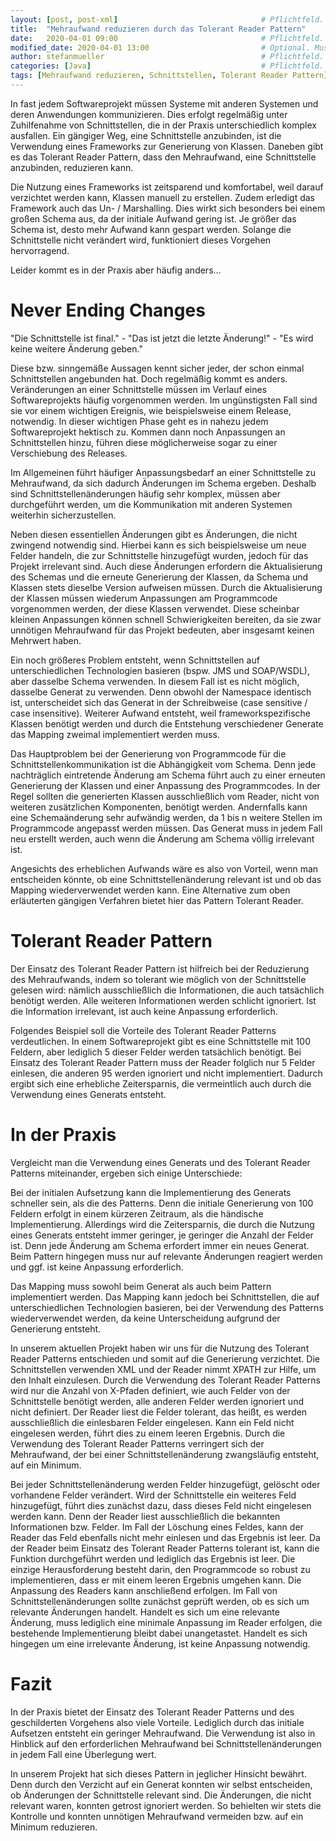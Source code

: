 ```yaml
---
layout: [post, post-xml]              					# Pflichtfeld. Nicht ändern!
title:  "Mehraufwand reduzieren durch das Tolerant Reader Pattern"    					# Pflichtfeld. Bitte einen Titel für den Blog Post angeben.
date:   2020-04-01 09:00             					# Pflichtfeld. Format "YYYY-MM-DD HH:MM". Muss für Veröffentlichung in der Vergangenheit liegen. (Für Preview egal)
modified_date: 2020-04-01 13:00                         # Optional. Muss angegeben werden, wenn eine bestehende Datei geändert wird.
author: stefanmueller                 					# Pflichtfeld. Es muss in der "authors.yml" einen Eintrag mit diesem Namen geben.
categories: [Java]                    					# Pflichtfeld. Maximal eine der angegebenen Kategorien verwenden.
tags: [Mehraufwand reduzieren, Schnittstellen, Tolerant Reader Pattern]         # Bitte auf Großschreibung achten.
---
```


In fast jedem Softwareprojekt müssen Systeme mit anderen Systemen und deren Anwendungen kommunizieren. 
Dies erfolgt regelmäßig unter Zuhilfenahme von Schnittstellen, die in der Praxis unterschiedlich komplex ausfallen. 
Ein gängiger Weg, eine Schnittstelle anzubinden, ist die Verwendung eines Frameworks zur Generierung von Klassen.
Daneben gibt es das Tolerant Reader Pattern, dass den Mehraufwand, eine Schnittstelle anzubinden, reduzieren kann.

Die Nutzung eines Frameworks ist zeitsparend und komfortabel, weil darauf verzichtet werden kann, Klassen manuell zu erstellen.
Zudem erledigt das Framework auch das Un- / Marshalling.
Dies wirkt sich besonders bei einem großen Schema aus, da der initiale Aufwand gering ist. 
Je größer das Schema ist, desto mehr Aufwand kann gespart werden. 
Solange die Schnittstelle nicht verändert wird, funktioniert dieses Vorgehen hervorragend.
 
Leider kommt es in der Praxis aber häufig anders…
 
# Never Ending Changes 

"Die Schnittstelle ist final." - "Das ist jetzt die letzte Änderung!" - "Es wird keine weitere Änderung geben."

Diese bzw. sinngemäße Aussagen kennt sicher jeder, der schon einmal Schnittstellen angebunden hat. Doch regelmäßig kommt es anders. 
Veränderungen an einer Schnittstelle müssen im Verlauf eines Softwareprojekts häufig vorgenommen werden. 
Im ungünstigsten Fall sind sie vor einem wichtigen Ereignis, wie beispielsweise einem Release, notwendig. 
In dieser wichtigen Phase geht es in nahezu jedem Softwareprojekt hektisch zu. 
Kommen dann noch Anpassungen an Schnittstellen hinzu, führen diese möglicherweise sogar zu einer Verschiebung des Releases.

Im Allgemeinen führt häufiger Anpassungsbedarf an einer Schnittstelle zu Mehraufwand, da sich dadurch Änderungen im Schema ergeben. 
Deshalb sind Schnittstellenänderungen häufig sehr komplex, müssen aber durchgeführt werden, um die Kommunikation mit anderen Systemen weiterhin sicherzustellen.

Neben diesen essentiellen Änderungen gibt es Änderungen, die nicht zwingend notwendig sind. 
Hierbei kann es sich beispielsweise um neue Felder handeln, die zur Schnittstelle hinzugefügt wurden, jedoch für das Projekt irrelevant sind. 
Auch diese Änderungen erfordern die Aktualisierung des Schemas und die erneute Generierung der Klassen, da Schema und Klassen stets dieselbe Version aufweisen müssen. 
Durch die Aktualisierung der Klassen müssen wiederum Anpassungen am Programmcode vorgenommen werden, der diese Klassen verwendet. 
Diese scheinbar kleinen Anpassungen können schnell Schwierigkeiten bereiten, da sie zwar unnötigen Mehraufwand für das Projekt bedeuten, aber insgesamt keinen Mehrwert haben. 

Ein noch größeres Problem entsteht, wenn Schnittstellen auf unterschiedlichen Technologien basieren (bspw. JMS und SOAP/WSDL), aber dasselbe Schema verwenden. 
In diesem Fall ist es nicht möglich, dasselbe Generat zu verwenden. 
Denn obwohl der Namespace identisch ist, unterscheidet sich das Generat in der Schreibweise (case sensitive / case insensitive). 
Weiterer Aufwand entsteht, weil frameworkspezifische Klassen benötigt werden und durch die Entstehung verschiedener Generate das Mapping zweimal implementiert werden muss. 

Das Hauptproblem bei der Generierung von Programmcode für die Schnittstellenkommunikation ist die Abhängigkeit vom Schema. 
Denn jede nachträglich eintretende Änderung am Schema führt auch zu einer erneuten Generierung der Klassen und einer Anpassung des Programmcodes. 
In der Regel sollten die generierten Klassen ausschließlich vom Reader, nicht von weiteren zusätzlichen Komponenten, benötigt werden. 
Andernfalls kann eine Schemaänderung sehr aufwändig werden, da 1 bis n weitere Stellen im Programmcode angepasst werden müssen. 
Das Generat muss in jedem Fall neu erstellt werden, auch wenn die Änderung am Schema völlig irrelevant ist.

Angesichts des erheblichen Aufwands wäre es also von Vorteil, wenn man entscheiden könnte, ob eine Schnittstellenänderung relevant ist und ob das Mapping wiederverwendet werden kann. 
Eine Alternative zum oben erläuterten gängigen Verfahren bietet hier das Pattern Tolerant Reader.
 
# Tolerant Reader Pattern
Der Einsatz des Tolerant Reader Pattern ist hilfreich bei der Reduzierung des Mehraufwands, indem so tolerant wie möglich von der Schnittstelle gelesen wird: nämlich ausschließlich die Informationen, die auch tatsächlich benötigt werden. 
Alle weiteren Informationen werden schlicht ignoriert. Ist die Information irrelevant, ist auch keine Anpassung erforderlich. 

Folgendes Beispiel soll die Vorteile des Tolerant Reader Patterns verdeutlichen.
In einem Softwareprojekt gibt es eine Schnittstelle mit 100 Feldern, aber lediglich 5 dieser Felder werden tatsächlich benötigt. 
Bei Einsatz des Tolerant Reader Pattern muss der Reader folglich nur 
5 Felder einlesen, die anderen 95 werden ignoriert und nicht implementiert. 
Dadurch ergibt sich eine erhebliche Zeitersparnis, die vermeintlich auch durch die Verwendung eines Generats entsteht.
 
# In der Praxis
Vergleicht man die Verwendung eines Generats und des Tolerant Reader Patterns miteinander, ergeben sich einige Unterschiede:

Bei der initialen Aufsetzung kann die Implementierung des Generats schneller sein, als die des Patterns. 
Denn die initiale Generierung von 100 Feldern erfolgt in einem kürzeren Zeitraum, als die händische Implementierung. 
Allerdings wird die Zeitersparnis, die durch die Nutzung eines Generats entsteht immer geringer, je geringer die Anzahl der Felder ist. 
Denn jede Änderung am Schema erfordert immer ein neues Generat. Beim Pattern hingegen muss nur auf relevante Änderungen reagiert werden und ggf. ist keine Anpassung erforderlich. 

Das Mapping muss sowohl beim Generat als auch beim Pattern implementiert werden. 
Das Mapping  kann jedoch bei Schnittstellen, die auf unterschiedlichen Technologien basieren, bei der Verwendung des Patterns wiederverwendet werden, da keine Unterscheidung aufgrund der Generierung entsteht.

In unserem aktuellen Projekt haben wir uns für die Nutzung des Tolerant Reader Patterns entschieden und somit auf die Generierung verzichtet. 
Die Schnittstellen verwenden XML und der Reader nimmt XPATH zur Hilfe, um den Inhalt einzulesen. 
Durch die Verwendung des Tolerant Reader Patterns wird nur die Anzahl von X-Pfaden definiert, wie auch Felder von der Schnittstelle benötigt werden, alle anderen Felder werden ignoriert und nicht definiert. 
Der Reader liest die Felder tolerant, das heißt, es werden ausschließlich die einlesbaren Felder eingelesen. 
Kann ein Feld nicht eingelesen werden, führt dies zu einem leeren Ergebnis. 
Durch die Verwendung des Tolerant Reader Patterns verringert sich der Mehraufwand, der bei einer Schnittstellenänderung zwangsläufig entsteht, auf ein Minimum.

Bei jeder Schnittstellenänderung werden Felder hinzugefügt, gelöscht oder vorhandene Felder verändert. 
Wird der Schnittstelle ein weiteres Feld hinzugefügt, führt dies zunächst dazu, dass dieses Feld nicht eingelesen werden kann. 
Denn der Reader liest ausschließlich die bekannten Informationen bzw. Felder. 
Im Fall der Löschung eines Feldes, kann der Reader das Feld ebenfalls nicht mehr einlesen und das Ergebnis ist leer. 
Da der Reader beim Einsatz des Tolerant Reader Patterns tolerant ist, kann die Funktion durchgeführt werden und lediglich das Ergebnis ist leer. 
Die einzige Herausforderung besteht darin, den Programmcode so robust zu implementieren, dass er mit einem leeren Ergebnis umgehen kann. 
Die Anpassung des Readers kann anschließend erfolgen. 
Im Fall von Schnittstellenänderungen sollte zunächst geprüft werden, ob es sich um relevante Änderungen handelt. 
Handelt es sich um eine relevante Änderung, muss lediglich eine minimale Anpassung im Reader erfolgen, die bestehende Implementierung bleibt dabei unangetastet. 
Handelt es sich hingegen um eine irrelevante Änderung, ist keine Anpassung notwendig.
 
# Fazit	

In der Praxis bietet der Einsatz des Tolerant Reader Patterns und des geschilderten Vorgehens also viele Vorteile. 
Lediglich durch das initiale Aufsetzen entsteht ein geringer Mehraufwand. 
Die Verwendung ist also in Hinblick auf den erforderlichen Mehraufwand bei Schnittstellenänderungen in jedem Fall eine Überlegung wert. 

In unserem Projekt hat sich dieses Pattern in jeglicher Hinsicht bewährt. 
Denn durch den Verzicht auf ein Generat konnten wir selbst entscheiden, ob Änderungen der Schnittstelle relevant sind. 
Die Änderungen, die nicht relevant waren, konnten getrost ignoriert werden. 
So behielten wir stets die Kontrolle und konnten unnötigen Mehraufwand vermeiden bzw. auf ein Minimum reduzieren. 
